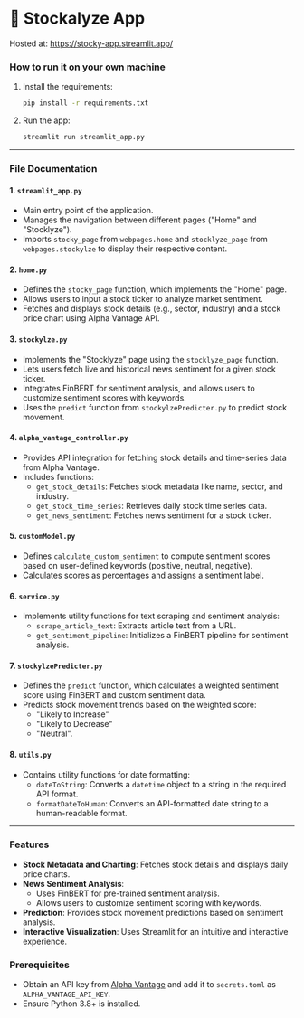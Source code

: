 # 🎈 Stockalyze App

Hosted at: https://stocky-app.streamlit.app/

### How to run it on your own machine

1. Install the requirements:

   ```bash
   pip install -r requirements.txt
   ```

2. Run the app:

   ```bash
   streamlit run streamlit_app.py
   ```

---

### File Documentation

#### 1. `streamlit_app.py`
   - Main entry point of the application.
   - Manages the navigation between different pages ("Home" and "Stocklyze").
   - Imports `stocky_page` from `webpages.home` and `stocklyze_page` from `webpages.stockylze` to display their respective content.

#### 2. `home.py`
   - Defines the `stocky_page` function, which implements the "Home" page.
   - Allows users to input a stock ticker to analyze market sentiment.
   - Fetches and displays stock details (e.g., sector, industry) and a stock price chart using Alpha Vantage API.

#### 3. `stockylze.py`
   - Implements the "Stocklyze" page using the `stocklyze_page` function.
   - Lets users fetch live and historical news sentiment for a given stock ticker.
   - Integrates FinBERT for sentiment analysis, and allows users to customize sentiment scores with keywords.
   - Uses the `predict` function from `stockylzePredicter.py` to predict stock movement.

#### 4. `alpha_vantage_controller.py`
   - Provides API integration for fetching stock details and time-series data from Alpha Vantage.
   - Includes functions:
     - `get_stock_details`: Fetches stock metadata like name, sector, and industry.
     - `get_stock_time_series`: Retrieves daily stock time series data.
     - `get_news_sentiment`: Fetches news sentiment for a stock ticker.

#### 5. `customModel.py`
   - Defines `calculate_custom_sentiment` to compute sentiment scores based on user-defined keywords (positive, neutral, negative).
   - Calculates scores as percentages and assigns a sentiment label.

#### 6. `service.py`
   - Implements utility functions for text scraping and sentiment analysis:
     - `scrape_article_text`: Extracts article text from a URL.
     - `get_sentiment_pipeline`: Initializes a FinBERT pipeline for sentiment analysis.

#### 7. `stockylzePredicter.py`
   - Defines the `predict` function, which calculates a weighted sentiment score using FinBERT and custom sentiment data.
   - Predicts stock movement trends based on the weighted score:
     - "Likely to Increase"
     - "Likely to Decrease"
     - "Neutral".

#### 8. `utils.py`
   - Contains utility functions for date formatting:
     - `dateToString`: Converts a `datetime` object to a string in the required API format.
     - `formatDateToHuman`: Converts an API-formatted date string to a human-readable format.

---

### Features

- **Stock Metadata and Charting**: Fetches stock details and displays daily price charts.
- **News Sentiment Analysis**:
  - Uses FinBERT for pre-trained sentiment analysis.
  - Allows users to customize sentiment scoring with keywords.
- **Prediction**: Provides stock movement predictions based on sentiment analysis.
- **Interactive Visualization**: Uses Streamlit for an intuitive and interactive experience.

### Prerequisites

- Obtain an API key from [Alpha Vantage](https://www.alphavantage.co/) and add it to `secrets.toml` as `ALPHA_VANTAGE_API_KEY`.
- Ensure Python 3.8+ is installed.
